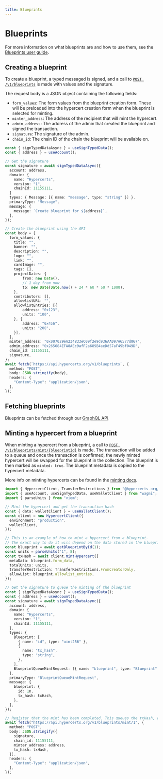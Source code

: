 ```yaml
---
title: Blueprints
---
```


# Blueprints

For more information on what blueprints are and how to use them, see the [Blueprints user guide](/docs/guide/send-blueprint.mdx).

## Creating a blueprint

To create a blueprint, a typed messaged is signed, and a call to [`POST /v1/blueprints`](https://api.hypercerts.org/spec/#/Blueprints/CreateBlueprint) is made with values and the signature.

The request body is a JSON object containing the following fields:

- `form_values`: The form values from the blueprint creation form. These will be preloaded into the hypercert creation form when the blueprint is selected for minting.
- `minter_address`: The address of the recipient that will mint the hypercert.
- `admin_address`: The address of the admin that created the blueprint and signed the transaction.
- `signature`: The signature of the admin.
- `chain_id`: The chain ID of the chain the blueprint will be available on.

```ts
const { signTypedDataAsync } = useSignTypedData();
const { address } = useAccount();

// Get the signature
const signature = await signTypedDataAsync({
  account: address,
  domain: {
    name: "Hypercerts",
    version: "1",
    chainId: 11155111,
  }
  types: { Message: [{ name: "message", type: "string" }] },
  primaryType: "Message",
  message: {
    message: `Create blueprint for ${address}`,
  },
});

// Create the blueprint using the API
const body = {
  form_values: {
    title: "",
    banner: "",
    description: "",
    logo: "",
    link: "",
    cardImage: "",
    tags: [],
    projectDates: {
        from: new Date(),
        // 1 day from now
        to: new Date(Date.now() + 24 * 60 * 60 * 1000),
    },
    contributors: [],
    allowlistURL: "",
    allowlistEntries: [{
        address: "0x123",
        units: "100",
    }, {
        address: "0x456",
        units: "200",
    }],
  },
  minter_address: "0x007029eA234833eC09f2e9d936AA097A6577d067",
  admin_address: "0x265684EFA8AEc9afF2a689B4aeDd57aF49bf049D",
  chain_id: 11155111,
  signature,
};
await fetch(`https://api.hypercerts.org/v1/blueprints`, {
  method: "POST",
  body: JSON.stringify(body),
  headers: {
    "Content-Type": "application/json",
  },
});
```

## Fetching blueprints

Blueprints can be fetched through our [GraphQL API](/docs/developer/querying.md).

## Minting a hypercert from a blueprint

When minting a hypercert from a blueprint, a call to [`POST /v1/blueprints/mint/{blueprintId}`](https://api.hypercerts.org/spec/#/Blueprints/MintBlueprint) is made. The transaction will be added to a queue and once the transaction is confirmed, the newly minted hypercert will be swapped for the blueprint in the collection. The blueprint is then marked as `minted: true`. The blueprint metadata is copied to the hypercert metadata.

More info on minting hypercerts can be found in the [minting docs](/docs/developer/minting.md).

```ts
import { HypercertClient, TransferRestrictions } from "@hypercerts-org/sdk";
import { useAccount, useSignTypedData, useWalletClient } from "wagmi";
import { parseUnits } from "viem";

// Mint the hypercert and get the transaction hash
const { data: walletClient } = useWalletClient();
const client = new HypercertClient({
  environment: "production",
  walletClient,
});

// This is an example of how to mint a hypercert from a blueprint.
// The exact way to do it will depend on the data stored in the blueprint.
const blueprint = await getBlueprintById(1);
const units = parseUnits("1", 8);
const txHash = await client.mintHypercert({
  metaData: blueprint.form_data,
  totalUnits: units,
  transferRestriction: TransferRestrictions.FromCreatorOnly,
  allowList: blueprint.allowlist_entries,
});

// Get the signature to queue the minting of the blueprint
const { signTypedDataAsync } = useSignTypedData();
const { address } = useAccount();
const signature = await signTypedDataAsync({
  account: address,
  domain: {
    name: "Hypercerts",
    version: "1",
    chainId: 11155111,
  },
  types: {
    Blueprint: [
      { name: "id", type: "uint256" },
      {
        name: "tx_hash",
        type: "string",
      },
    ],
    BlueprintQueueMintRequest: [{ name: "blueprint", type: "Blueprint" }],
  },
  primaryType: "BlueprintQueueMintRequest",
  message: {
    blueprint: {
      id: 1n,
      tx_hash: txHash,
    },
  },
});

// Register that the mint has been completed. This queues the txHash, and once the transaction is confirmed by our API, the blueprint will be marked as `minted: true`.
await fetch("https://api.hypercerts.org/v1/blueprints/mint/1", {
  method: "POST",
  body: JSON.stringify({
    signature,
    chain_id: 11155111,
    minter_address: address,
    tx_hash: txHash,
  }),
  headers: {
    "Content-Type": "application/json",
  },
});
```

